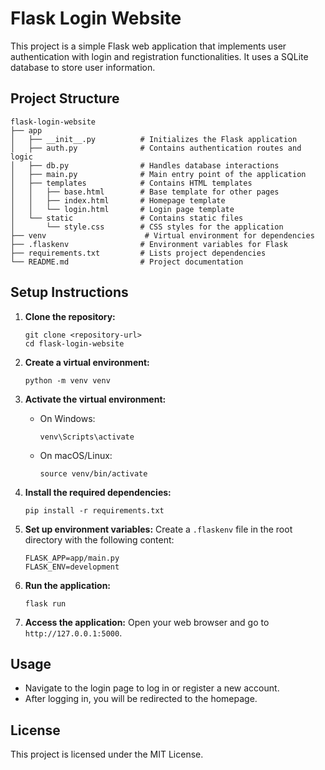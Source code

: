 # Flask Login Website

This project is a simple Flask web application that implements user authentication with login and registration functionalities. It uses a SQLite database to store user information.

## Project Structure

```
flask-login-website
├── app
│   ├── __init__.py          # Initializes the Flask application
│   ├── auth.py              # Contains authentication routes and logic
│   ├── db.py                # Handles database interactions
│   ├── main.py              # Main entry point of the application
│   ├── templates            # Contains HTML templates
│   │   ├── base.html        # Base template for other pages
│   │   ├── index.html       # Homepage template
│   │   └── login.html       # Login page template
│   └── static               # Contains static files
│       └── style.css        # CSS styles for the application
├── venv                      # Virtual environment for dependencies
├── .flaskenv                # Environment variables for Flask
├── requirements.txt         # Lists project dependencies
└── README.md                # Project documentation
```

## Setup Instructions

1. **Clone the repository:**
   ```
   git clone <repository-url>
   cd flask-login-website
   ```

2. **Create a virtual environment:**
   ```
   python -m venv venv
   ```

3. **Activate the virtual environment:**
   - On Windows:
     ```
     venv\Scripts\activate
     ```
   - On macOS/Linux:
     ```
     source venv/bin/activate
     ```

4. **Install the required dependencies:**
   ```
   pip install -r requirements.txt
   ```

5. **Set up environment variables:**
   Create a `.flaskenv` file in the root directory with the following content:
   ```
   FLASK_APP=app/main.py
   FLASK_ENV=development
   ```

6. **Run the application:**
   ```
   flask run
   ```

7. **Access the application:**
   Open your web browser and go to `http://127.0.0.1:5000`.

## Usage

- Navigate to the login page to log in or register a new account.
- After logging in, you will be redirected to the homepage.

## License

This project is licensed under the MIT License.